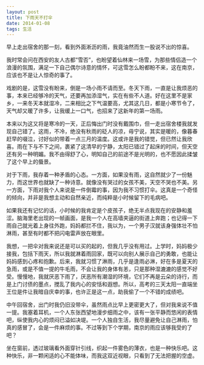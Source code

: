 ```yaml
---
layout: post
title: 下雨天不打伞
date: 2014-01-08
tags: 生活
---
```


早上走出宿舍的那一刻，看到外面淅沥的雨，我竟油然而生一股说不出的惊喜。

我时常会问在西安的友人古都”雪否”，也盼望着仙林来一场雪，为那些情侣造一个浪漫的氛围，满足一下自己偶尔诗意的情怀，可这雪怎么盼都盼不来，这在南京，应该也不是让人惊奇的事了。

戏剧的是，这雪没有盼来，倒是一场小雨不请而至。冬天下雨，一直是让我烦恶的事，本来已经够冷的天气，还要再加添湿气，实在有些不人道。好在这里不是家乡，一来冬天本就湿冷，二来相比之下气温要高，尤其这几日，都是小寒节令了，天气却又暖了许多，让我缓上一口气，也招来了这新年的第一场雨。

本来以为这又将是寒冷的一天，正后悔出门时没有戴围巾，但一走出宿舍楼我就发现自己错了。这雨，不冷，绝没有秋雨的砭人的凉，毋宁说，其实是暖的，像暮春赶早的啜泣，讨好似的带着一点三月的温度。这或许是我的错觉，但已然让我欣喜。雨在下与不下之间，裹紧了这清早的宁静，太阳已错过了起床的时间，但天空还有另一种明媚。我不由得舒了心，明知自己的前途不是光明的，也不愿因此揉皱了这个早上的蜃景。

对于下雨，我存着一种矛盾的心态。一方面，如果没有雨，这自然就少了一份魅力，而这世界也就缺了一种诗意。就像没有哭过的女孩不美，天空不哭也不美。另一方面，下雨对我个人来说是一件倒霉的事，因为我不习惯打伞。这真是一个奇怪的倾向，并非是我想主动和自然亲近，而纯粹是小时候留下的毛病吧。

如果我还有记忆的话，小时候的我肯定是个皮孩子，绝无半点我现在的安静和羞涩。脑海里老出现的一帧画面，是我一个人在高墙夹逼的街道上奔跑；也记得一下雨自己就光着上身往外跑，妈妈都拦不住，我以为，一个男子汉就该身强体壮不怕淋雨，甚至有时都不把闪电雷声放在眼里。

我想，一把伞对我来说还是可以买的起的，但我几乎没有用过。上学时，妈妈极少接我，包括下雨天，所以我就淋着雨回家，既可以向别人展示自己的勇敢，也能让妈妈感到心疼和抱歉。后来，我就习惯了淋雨，几乎是逢雨必淋，好在多是夏天的急雨，或是不值一提的牛毛雨，不会让我的身体有恙，只是那种湿漉漉的感觉不好受。慢慢地，我就厌恶下雨了，厌恶所有潮湿的环境，它们不再是云朵的诗行，而是上门讨债的墨点，搅乱了我内心的安恬和遐想。所以，高考的三天太阳一直端坐王位是件让我暗自庆幸的事，也许正是这一点，助我偷了一个不错的成绩吧。

中午回宿舍，出门时我仍旧没带伞，虽然雨点比早上更密更大了，但对我来说不值一提。我塞着耳机，一个人东张西望地漫步细雨之中，该有一张平静而悠闲的表情吧，纵使我内心的烦闷已溢如决堤。一个人独自生活，我尽量避免让自己淋雨，怕真的感冒了，会是一件麻烦的事。不过等到下个学期，南京的雨应该够我受的了吧？

坐在窗前，透过玻璃看外面穿针引线，织起一件雾色的薄衣，也是一种快乐吧。这种快乐，非一颗闲适的心不能体味，而我这双近视眼，只看到了无法把握的空虚。